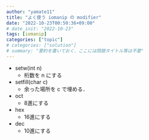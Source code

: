 ```yaml
---
author: "yamate11"
title: "よく使う iomanip の modifier"
date: "2022-10-23T00:50:36+09:00"
# date_init: "2022-10-23"
tags: [iomanip]
categories: ["topic"]
# categories: ["solution"]
# summary: "要約を書いておく．ここには問題タイトル等は不要" 
---
```


* setw(int n)
    * 桁数を n にする
* setfill(char c)
    * 余った場所を c で埋める．
* oct
    * 8進にする
* hex
    * 16進にする
* dec
    * 10進にする
    


